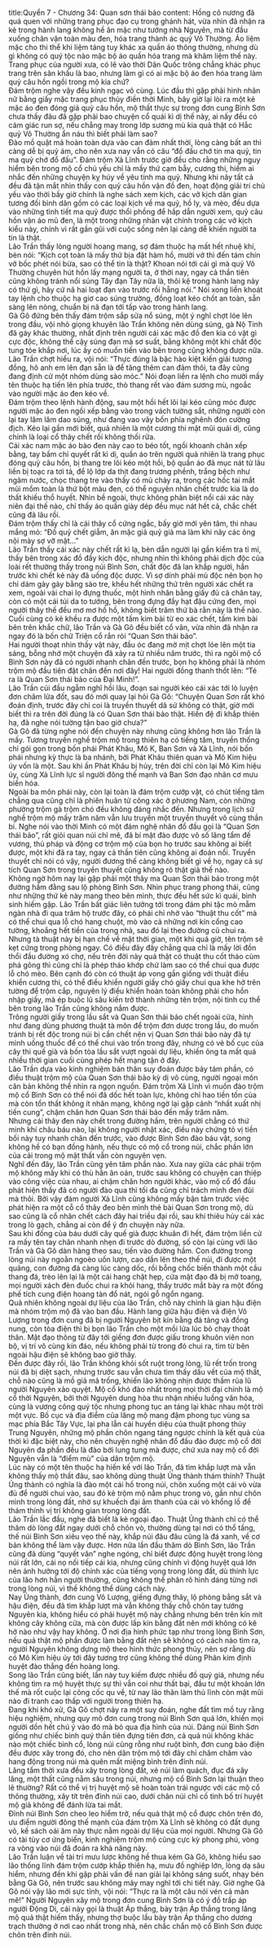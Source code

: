 title:Quyển 7 - Chương 34: Quan sơn thái bảo
content:
Hồng cô nương đã quá quen với những trang phục đạo cụ trong ghánh hát, vừa nhìn đã nhận ra kẻ trong hành lang không hề ăn mặc như tướng nhà Nguyên, mà từ đầu xuống chân vận toàn màu đen, hóa trang thành ác quỷ Vô Thường. Áo liệm mặc cho thi thể khi liệm táng tuy khác xa quần áo thông thường, nhưng dù gì không có quý tộc nào mặc bộ áo quần hóa trang mà khâm liệm thế này. Trang phục của người xưa, có lẽ vào thời Dân Quốc trông chẳng khác phục trang trên sân khấu là bao, nhưng làm gì có ai mặc bộ áo đen hóa trang làm quỷ câu hồn ngồi trong mộ kia chứ?<br> Đám trộm nghe vậy đều kinh ngạc vô cùng. Lúc đầu thì gặp phải hình nhân nữ bằng giấy mặc trang phục thủy điền thời Minh, bây giờ lại lòi ra một kẻ mặc áo đen đóng giả quỷ câu hồn, mộ thất thực sự trong đơn cung Bình Sơn chưa thấy đâu đã gặp phải bao chuyện cổ quái kì dị thế này, ai nấy đều có cảm giác run sợ, nếu chẳng may trong lớp sương mù kia quả thật có Hắc quỷ Vô Thường ẩn náu thì biết phải làm sao? <br> Đào mồ quật mả hoàn toàn dựa vào can đảm nhất thời, lòng càng bất an thì càng dễ bị quỷ ám, cho nên xưa nay vẫn có câu “đổ đấu chớ tin ma quỷ, tin ma quỷ chớ đổ đấu”. Đám trộm Xả Lĩnh trước giờ đều cho rằng những nguy hiểm bên trong mộ cổ chủ yếu chỉ là mấy thứ cạm bẫy, cương thi, hiếm ai nhắc đến những chuyện kỵ húy về yêu tinh ma quỷ. Nhưng khi nãy tất cả đều đã tận mắt nhìn thấy con quỷ câu hồn vận đồ đen, hoạt động giải trí chủ yếu vào thời bấy giờ chính là nghe sách xem kịch, các vở kịch dân gian tương đối bình dân gồm có các loại kịch về ma quỷ, hồ ly, và mèo, đều dựa vào những tình tiết ma quỷ được thổi phồng để hấp dẫn người xem, quỷ câu hồn vận áo mũ đen, là một trong những nhân vật chính trong các vở kịch kiểu này, chính vì rất gần gũi với cuộc sống nên lại càng dễ khiến người ta tin là thật.<br> Lão Trần thấy lòng người hoang mang, sợ đám thuộc hạ mất hết nhuệ khí, bèn nói: “Kịch cọt toàn là mấy thứ bịa đặt hàm hồ, mười vở thì đến tám chín vở bốc phét nói bừa, sao có thể tin là thật? Khoan nói tới cái gì mà quỷ Vô Thường chuyên hút hồn lấy mạng người ta, ở thời nay, ngay cả thần tiên cũng không tránh nổi súng Tây đạn Tây nữa là, thôi kệ trong hành lang này có thứ gì, hãy cứ nã hai loạt đạn vào trước rồi hẵng nói.” Nói xong liền khoát tay lệnh cho thuộc hạ giơ cao súng trường, đồng loạt kéo chốt an toàn, sẵn sàng lên nòng, chuẩn bị nã đạn tới tấp vào trong hành lang.<br> Gà Gô đứng bên thấy đám trộm sắp sửa nổ súng, một ý nghĩ chợt lóe lên trong đầu, vội nhỏ giọng khuyên lão Trần không nên dùng súng, gà Nộ Tinh đã gáy khác thường, nhất định trên người cái xác mặc đồ đen kia có vật gì cực độc, không thể cậy súng đạn mà sơ suất, bằng không một khi chất độc tung tóe khắp nơi, lúc ấy có muốn tiến vào bên trong cũng không được nữa.<br> Lão Trần chợt hiểu ra, vội nói: “Thực đúng là bậc hào kiệt kiến giải tương đồng, hô anh em lên đạn sẵn là để tăng thêm can đảm thôi, ta đây cũng đang định cử một nhóm dùng sào móc.” Nói đoạn liền ra lệnh cho mười mấy tên thuộc hạ tiến lên phía trước, thò thang rết vào đám sương mù, ngoắc vào người mặc áo đen kéo về. <br> Đám trộm theo lệnh hành động, sau một hồi hết lôi lại kéo cũng móc được người mặc áo đen ngồi xếp bằng vào trong vách tường sắt, những người còn lại tay lăm lăm dao súng, như đang vao vây bốn phía nghênh đón cường địch. Kéo lại gần mới biết, quả nhiên là một cương thi mặt mũi quái dị, cũng chính là loại cổ thây chết rồi không thối rữa.<br> Cái xác nam mặc áo bào đen này cao to béo tốt, ngồi khoanh chân xếp bằng, tay bấm chỉ quyết rất kì dị, quần áo trên người quả nhiên là trang phục đóng quỷ câu hồn, bị thang tre lôi kéo một hồi, bộ quần áo đã mục nát từ lâu liền bị toạc ra tơi tả, để lộ lớp da thịt đang trương phềnh, trắng bệch như ngâm nước, chọc thang tre vào thấy có mủ chảy ra, trong các hốc tai mắt mũi mồm toàn là thứ bột màu đen, có thể nguyên nhân chết trước kia là do thất khiếu thổ huyết. Nhìn bề ngoài, thực không phân biệt nổi cái xác này niên đại thế nào, chỉ thấy áo quần giày dép đều mục nát hết cả, chắc chết cũng đã lâu rồi.<br> Đám trộm thấy chỉ là cái thây cổ cứng ngắc, bấy giờ mới yên tâm, thi nhau mắng mỏ: “Đồ quỷ chết giẫm, ăn mặc giả quỷ giả ma làm khi nãy các ông nội mày sợ vỡ mật…”<br> Lão Trần thấy cái xác này chết rất kì lạ, bèn dẫn người lại gần kiểm tra tỉ mỉ, thấy bên trong xác đồ đầy kịch độc, nhưng nhìn thì không phải dịch độc của loài rết thường thấy trong núi Bình Sơn, chất độc đã lan khắp người, hẳn trước khi chết kẻ này đã uống độc dược. Vì sợ dính phải mủ độc nên bọn họ chỉ dám gảy gảy bằng sào tre, khều hết những thứ trên người xác chết ra xem, ngoài vài chai lọ đựng thuốc, một hình nhân bằng giấy đủ cả chân tay, còn có một cái túi da to tướng, bên trong đựng đầy hạt đậu cứng đen, mọi người thây thế đều mơ mơ hồ hồ, không biết trăm thứ bà rằn này là thế nào.<br> Cuối cùng có kẻ khều ra được một tấm kim bài từ eo xác chết, tấm kim bài bên trên khắc chữ, lão Trần và Gà Gô đều biết cổ văn, vừa nhìn đã nhận ra ngay đó là bốn chữ Triện cổ rắn rỏi “Quan Sơn thái bảo”.<br> Hai người thoạt nhìn thấy vật này, đầu óc đang mờ mịt chợt lóe lên một tia sáng, bỗng nhớ một chuyện đã xảy ra từ nhiều năm trước, thì ra ngôi mộ cổ Bình Sơn này đã có người nhanh chân đến trước, bọn họ không phải là nhóm trộm mộ đầu tiên đặt chân đến nơi đây! Hai người đồng thanh thốt lên: “Té ra là Quan Sơn thái bảo của Đại Minh!”.<br> Lão Trần cúi đầu ngẫm nghĩ hồi lâu, đoạn sai người kéo cái xác tới lò luyện đơn châm lửa đốt, sau đó mới quay lại hỏi Gà Gô: “Chuyện Quan Sơn rất khó đoán định, trước đây chỉ coi là truyền thuyết dã sử không có thật, giờ mới biết thì ra trên đời đúng là có Quan Sơn thái bảo thật. Hiền đệ đi khắp thiên hạ, đã nghe nói tường tận bao giờ chưa?”<br> Gà Gô đã từng nghe nói đến chuyện này nhưng cũng không hơn lão Trần là mấy. Tương truyền nghề trộm mộ trong thiên hạ có tiếng tăm, truyền thống chỉ gói gọn trong bốn phái Phát Khâu, Mô K, Ban Sơn và Xả Lĩnh, nói bốn phái nhưng kỳ thực là ba nhánh, bởi Phát Khâu thiên quan và Mô Kim hiệu úy vốn là một. Sau khi ấn Phát Khâu bị hủy, trên đời chỉ còn lại Mô Kim hiệu úy, cùng Xả Lĩnh lực sĩ người đông thế mạnh và Ban Sơn đạo nhân cơ mưu biến hóa.<br> Ngoài ba môn phái này, còn lại toàn là đám trộm cướp vặt, có chút tiếng tăm chẳng qua cũng chỉ là phiên huân tử cõng xác ở phương Nam, còn những phường trộm gà trộm chó đều không đáng nhắc đến. Nhưng trong lịch sử nghề trộm mộ mấy trăm năm vẫn lưu truyền một truyền thuyết vô cùng thần bí. Nghe nói vào thời Minh có một đám nghệ nhân đổ đấu gọi là “Quan Sơn thái bảo”, rất giỏi quan núi chỉ mê, đã bí mật đào được vô số lăng tẩm đế vương, thủ pháp và động cơ trộm mộ của bọn họ trước sau không ai biết được, một khi đã ra tay, ngay cả thần tiên cũng không ai đoán nổi. Truyển thuyết chỉ nói có vậy, người đương thế càng không biết gì về họ, ngay cả sự tích Quan Sơn trong truyền thuyết cũng không rõ thật giả thế nào. <br> Không ngờ hôm nay lại gặp phải một thây ma Quan Sơn thái bảo trong một đường hầm đằng sau lộ phòng Bình Sơn. Nhìn phục trang phong thái, cũng như những thứ kẻ này mang theo bên mình, thực đều hết sức kì quái, bình sinh hiếm gặp. Lão Trần bất giác liên tưởng tới trong đám phi tặc mò mẫm ngàn nhà đi qua trăm hộ trước đây, có phái chỉ nhờ vào “thuật thu cốt” mà có thể chui qua lỗ chó hang chuột, mò vào cả những nơi kín cổng cao tường, khoắng hết tiền của trong nhà, sau đó lại theo đường cũ chui ra.<br> Nhưng tà thuật này bị hạn chế về mặt thời gian, một khi quá giờ, tên trộm sẽ kẹt cứng trong phòng ngay. Có điều đây đây chẳng qua chỉ là mấy lời đồn thổi đầu đường xó chợ, nếu trên đời này quả thật có thuật thu cốt tháo cùm phá gông thì cũng chỉ là phép tháo khớp chứ làm sao có thể chui qua được lỗ chó mèo. Bên cạnh đó còn có thuật áp vong gần giống với thuật điều khiển cương thi, có thể điều khiển người giấy chó giấy chui qua khe hở trên tường để trộm cắp, nguyên lý điều khiển hoàn toàn không phải cho hồn nhập giấy, mà ép buộc lũ sâu kiến trở thành những tên trộm, nội tình cụ thể bên trong lão Trần cũng không nắm được.<br> Trông người giấy trong lầu sắt và Quan Sơn thái bảo chết ngoài cửa, hình như đang dùng phương thuật tà môn để trộm đơn dược trong lầu, do muốn tránh bị rết độc trong núi bị cắn chết nên vị Quan Sơn thái bảo này đã tự mình uống thuốc để có thể chui vào trốn trong đây, nhưng có vẻ bố cục của cây thi quế già và bốn tòa lầu sắt vượt ngoài dự liệu, khiến ông ta mất quá nhiều thời gian cuối cùng phép hết mạng tận ở đây.<br> Lão Trần dựa vào kinh nghiệm bản thân suy đoán được bảy tám phần, có điều thuật trộm mộ của Quan Sơn thái bảo kỳ dị vô cùng, người ngoại môn căn bản không thể nhìn ra ngọn nguồn. Đám trộm Xả Lĩnh vì muốn đào trộm mộ cổ Bình Sơn có thể nói đã dốc hết toàn lực, không chỉ hao tiền tốn của mà còn tổn thất không ít nhân mạng, không ngờ lại gặp cảnh “nhất xuất nhị tiến cung”, chậm chân hơn Quan Sơn thái bảo đến mấy trăm năm.<br> Nhưng cái thây đen này chết trong đường hầm, trên người chẳng có thứ minh khí châu báu nào, lại không người nhặt xác, điều này chứng tỏ vị tiền bối này tuy nhanh chân đến trước, vào được Bình Sơn đào báu vật, song không hề có bạn đồng hành, nếu thực có mộ cổ trong núi, chắc phần lớn của cải trong mộ mật thất vẫn còn nguyên vẹn.<br> Nghĩ đến đây, lão Trần cũng yên tâm phần nào. Xưa nay giữa các phái trộm mộ không mấy khi có thù hằn ân oán, trước sau không có chuyện can thiệp vào công việc của nhau, ai chậm chân hơn người khác, vào mộ cổ đổ đấu phát hiện thấy đã có người đào qua thì tối đa cũng chỉ trách mình đen đủi mà thôi. Bởi vậy đám người Xả Lĩnh cũng không mấy bận tâm trước việc phát hiện ra một cỗ cổ thây đeo bên mình thẻ bài Quan Sơn trong mộ, dù sao cũng là cổ nhân chết cách đây hai triều đại rồi, sau khi thiêu hủy cái xác trong lò gạch, chẳng ai còn để ý đn chuyện này nữa. <br> Sau khi đống của báu dưới cây quế già được khuân đi hết, đám trộm liền cử ra mấy tên tay chân nhanh nhẹn đi trước dò đường, số còn lại cùng với lão Trần và Gà Gô dàn hàng theo sau, tiến vào đường hầm. Con đường trong lòng núi này ngoằn ngoèo uốn lượn, cao dần lên theo thế núi, đi được một quãng, con đường đá càng lúc càng dốc, rồi bỗng chốc biến thành một cầu thang đá, trèo lên lại là một cái hang chật hẹp, cửa mật đạo đã bị mở toang, mọi người xách đèn đuốc chui ra khỏi hang, thấy trước mắt bày ra một đống phế tích cung điện hoang tàn đổ nát, ngói gỗ ngổn ngang.<br> Quả nhiên không ngoài dự liệu của lão Trần, chỗ này chính là gian hậu điện mà nhóm trộm mộ đã vào ban đầu. Hành lang giữa hậu điện và điện Vô Lượng trong đơn cung đã bị người Nguyên bịt kín bằng đá tảng và đồng nung, còn tòa điện thì bị bọn lão Trần cho một mồi lửa lúc bỏ chạy thoát thân. Mật đạo thông từ đây tới giếng đơn được giấu trong khuôn viên non bộ, vị trí vô cùng kín đáo, nếu không phải từ trong đó chui ra, tìm từ bên ngoài hậu điện sẽ không bao giờ thấy.<br> Đến được đây rồi, lão Trần không khỏi sốt ruột trong lòng, lũ rết trốn trong núi đã bị diệt sạch, nhưng trước sau vẫn chưa tìm thấy dấu vết của mộ thất, chỗ nào cũng là mồ giả mả trống, khiến lão không nhịn được thầm rủa lũ người Nguyên xảo quyệt. Mộ cổ khó đào nhất trong mọi thời đại chính là mộ cổ thời Nguyên, bởi thời Nguyên dung hòa thu nhận nhiều luồng văn hóa, cùng là vương công quý tộc nhưng phong tục an táng lại khác nhau một trời một vực. Bố cục và địa điểm của lăng mộ mang đậm phong tục vùng sa mạc phía Bắc Tây Vực, lại pha lẫn cái huyền diệu của thuật phong thủy Trung Nguyên, những mộ phần chôn ngang táng ngược chính là kết quả của thời kì đặc biệt này, cho nên chuyện nghệ nhân đổ đấu đào được mộ cổ đời Nguyên đa phần đều là đào bới lung tung mà được, chứ xưa nay mộ cổ đời Nguyên vẫn là “điểm mù” của dân trộm mộ. <br> Lúc này có một tên thuộc hạ hiến kế với lão Trần, đã tìm khắp lượt mà vẫn không thấy mộ thất đâu, sao không dùng thuật Ủng thành thám thính? Thuật Ủng thành có nghĩa là đào một cái hố trong núi, chôn xuống một cái vò vừa đủ để người chui vào, sau đó kẻ trộm mộ nằm phục trong vò, gần như chôn mình trong lòng đất, nhờ sự khuếch đại âm thanh của cái vò khổng lồ để thám thính vị trí không gian trong lòng đất. <br> Lão Trần lắc đầu, nghe đã biết là kẻ ngoại đạo. Thuật Ủng thành chỉ có thể thăm dò lòng đất ngay dưới chỗ chôn vò, thường dùng tại nơi có thổ tầng, thế núi Bình Sơn xiêu vẹo thế này, khắp núi đâu đâu cũng là đá xanh, về cơ bản không thể làm vậy được. Hơn nữa lần đầu thăm dò Bình Sơn, lão Trần cũng đã dùng “quyết văn” nghe ngóng, chỉ biết được động huyệt trong lòng núi rất lớn, cái nọ nối tiếp cái kia, nhưng cũng chính vì động huyệt quá lớn nên ảnh hưởng tới độ chính xác của tiếng vọng trong lòng đất, dù thính lực của lão hơn hẳn người thường, cũng không thể phân rõ hình dáng từng nơi trong lòng núi, vì thế không thể dùng cách này.<br> Nay Ủng thành, đơn cung Vô Lượng, giếng đựng thây, lộ phòng bằng sắt và hậu điện, đều đã tìm khắp lượt mà vẫn không thấy chỗ chôn tay tướng Nguyên kia, không hiểu có phải huyệt mộ này chẳng nhưng bên trên kín mít không cây không cửa, mà còn được lấp kín bằng đất nên mới không có kẽ hở nào như vậy hay không. Ở nơi địa hình phức tạp như trong lòng Bình Sơn, nếu quả thật mộ phần được làm bằng đất nện sẽ không có cách nào tìm ra, người Nguyên không dựng mộ theo hình thức phong thủy, nên sợ rằng dù có Mô Kim hiệu úy tới đây tương trợ cũng không thể dùng Phân kim định huyệt đào thẳng đến hoàng long.<br> Song lão Trần cũng biết, lần này tuy kiếm được nhiều đồ quý giá, nhưng nếu không tìm ra mộ huyệt thực sự thì vẫn coi như thất bại, đầu tư một khoản lớn thế mà rốt cuộc lại công cốc qu về, từ nay lão thân làm thủ lĩnh còn mặt mũi nào đi tranh cao thấp với người trong thiên hạ. <br> Đang khi khó xử, Gà Gô chợt nảy ra một suy đoán, nghe đất tìm mồ tuy rằng hiệu nghiệm, nhưng quy mô đơn cung trong núi Bình Sơn quá lớn, khiến mọi người dồn hết chú ý vào đó mà bỏ qua địa hình của núi. Dáng núi Bình Sơn giống như chiếc bình quý thần tiên đựng tiên đơn, cả quả núi không khác nào một chiếc bình cổ, lòng núi cũng rỗng như ruột bình, đơn cung bảo điện đều được xây trong đó, cho nên dân trộm mộ tới đây chỉ chăm chăm vào hang động trong núi mà quên mất miệng bình trên đỉnh núi.<br> Lăng tẩm thời xưa đều xây trong lòng đất, xẻ núi làm quách, đục đá xây lăng, một thất cũng nằm sâu trong núi, nhưng mộ cổ Bình Sơn lại thuận theo lẽ thường? Rất có thể vị trị huyệt mộ sẽ hoàn toàn trái ngược với các mộ cổ thông thường, xây tít trên đỉnh núi cao, dưới chân núi chỉ cố tình bố trí huyệt mộ giả không để đánh lừa tai mắt.<br> Đỉnh núi Bình Sơn cheo leo hiểm trở, nếu quả thật mộ cổ được chôn trên đó, ưu điểm người đông thế mạnh của đám trộm Xả Lĩnh sẽ không có đất dụng võ, kế sách oái ăm này thực nằm ngoài dự liệu của mọi người. Nhưng Gà Gô có tài tùy cơ ứng biến, kinh nghiệm trộm mộ cũng cực kỳ phong phú, vòng ra vòng vào núi đã đoán ra khả năng này.<br> Lão Trần luận về tài trí mưu lược không hề thua kém Gà Gô, không hiểu sao lão thống lĩnh đám trộm cướp khắp thiên hạ, mưu đồ nghiệp lớn, lòng dạ sâu hiểm, nhưng đến khi gặp phải vấn đề nan giải lại không sáng suốt, nhạy bén bằng Gà Gô, nên trước sau không mảy may nghĩ tới chi tiết này. Giờ nghe Gà Gô nói vậy lão mới sực tỉnh, vội nói: “Thực ra là một câu nói vén cả màn mê!” Người Nguyên xây mộ trong đơn cung Bình Sơn là có ý đồ trấp áp người Động Di, cái này gọi là thuật Áp thắng, bày trận Áp thắng trong lăng mộ quả thật hiếm thấy, nhưng thợ buộc lầu bày trận Áp thắng cho dương trạch thường ở nơi cao nhất trong nhà, nên chắc chắn mộ cổ Bình Sơn được chôn trên đỉnh núi.